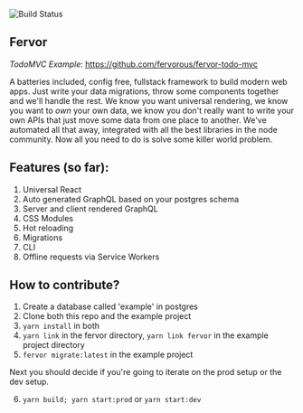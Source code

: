 ![Build Status](https://circleci.com/gh/fervorous/fervor.svg?style=shield)

Fervor
----

*TodoMVC Example*: https://github.com/fervorous/fervor-todo-mvc

A batteries included, config free, fullstack framework to build modern web apps. Just write your data migrations, throw some components together and we'll handle the rest. We know you want universal rendering, we know you want to *own* your own data, we know you don't really want to write your own APIs that just move some data from one place to another. We've automated all that away, integrated with all the best libraries in the node community. Now all you need to do is solve some killer world problem.

Features (so far):
----

1. Universal React
2. Auto generated GraphQL based on your postgres schema
3. Server and client rendered GraphQL
4. CSS Modules
5. Hot reloading
6. Migrations
7. CLI
8. Offline requests via Service Workers

How to contribute?
---

1. Create a database called 'example' in postgres
2. Clone both this repo and the example project
3. `yarn install` in both
4. `yarn link` in the fervor directory, `yarn link fervor` in the example project directory
5. `fervor migrate:latest` in the example project

Next you should decide if you're going to iterate on the prod setup or the dev setup.

6. `yarn build; yarn start:prod` or `yarn start:dev`
